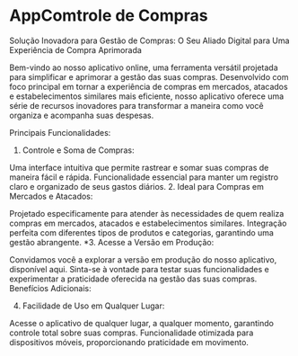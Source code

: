 # AppComtrole de Compras
Solução Inovadora para Gestão de Compras: O Seu Aliado Digital para Uma Experiência de Compra Aprimorada

Bem-vindo ao nosso aplicativo online, uma ferramenta versátil projetada para simplificar e aprimorar a gestão das suas compras. Desenvolvido com foco principal em tornar a experiência de compras em mercados, atacados e estabelecimentos similares mais eficiente, nosso aplicativo oferece uma série de recursos inovadores para transformar a maneira como você organiza e acompanha suas despesas.

Principais Funcionalidades:

1. Controle e Soma de Compras:

Uma interface intuitiva que permite rastrear e somar suas compras de maneira fácil e rápida.
Funcionalidade essencial para manter um registro claro e organizado de seus gastos diários.
2. Ideal para Compras em Mercados e Atacados:

Projetado especificamente para atender às necessidades de quem realiza compras em mercados, atacados e estabelecimentos similares.
Integração perfeita com diferentes tipos de produtos e categorias, garantindo uma gestão abrangente.
*3. Acesse a Versão em Produção:

Convidamos você a explorar a versão em produção do nosso aplicativo, disponível aqui. Sinta-se à vontade para testar suas funcionalidades e experimentar a praticidade oferecida na gestão das suas compras.
Benefícios Adicionais:

4. Facilidade de Uso em Qualquer Lugar:

Acesse o aplicativo de qualquer lugar, a qualquer momento, garantindo controle total sobre suas compras.
Funcionalidade otimizada para dispositivos móveis, proporcionando praticidade em movimento.
